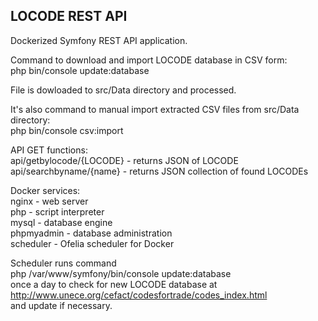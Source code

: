 ## LOCODE REST API

Dockerized Symfony REST API application. <br />

Command to download and import LOCODE database in CSV form:<br />
php bin/console update:database

File is dowloaded to src/Data directory and processed.

It's also command to manual import extracted CSV files from src/Data directory:<br />
php bin/console csv:import<br />

API GET functions:<br />
api/getbylocode/{LOCODE} - returns JSON of LOCODE<br />
api/searchbyname/{name} - returns JSON collection of found LOCODEs<br />

Docker services:<br />
nginx - web server<br />
php - script interpreter<br />
mysql - database engine<br />
phpmyadmin - database administration<br />
scheduler - Ofelia scheduler for Docker<br />

Scheduler runs command <br />
php /var/www/symfony/bin/console update:database<br />
once a day to check for new LOCODE database at<br />
http://www.unece.org/cefact/codesfortrade/codes_index.html<br />
and update if necessary.
